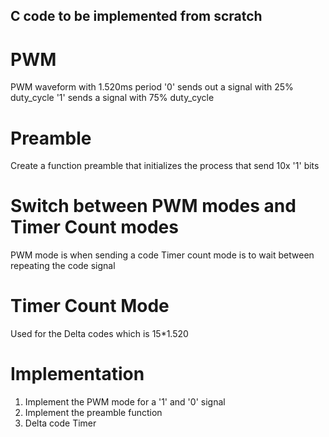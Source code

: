 ## C code to be implemented from scratch

# PWM
PWM waveform with 1.520ms period
'0' sends out a signal with 25% duty_cycle
'1' sends a signal with 75% duty_cycle

# Preamble
Create a function preamble that initializes the process that send 10x '1' bits

# Switch between PWM modes and Timer Count modes
PWM mode is when sending a code
Timer count mode is to wait between repeating the code signal

# Timer Count Mode
Used for the Delta codes which is 15*1.520

# Implementation
1. Implement the PWM mode for a '1' and '0' signal
2. Implement the preamble function
3. Delta code Timer

